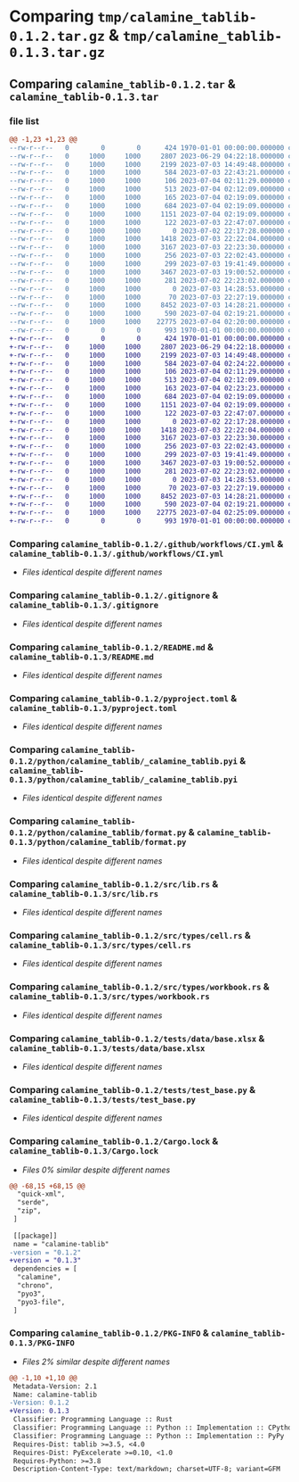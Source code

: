 # Comparing `tmp/calamine_tablib-0.1.2.tar.gz` & `tmp/calamine_tablib-0.1.3.tar.gz`

## Comparing `calamine_tablib-0.1.2.tar` & `calamine_tablib-0.1.3.tar`

### file list

```diff
@@ -1,23 +1,23 @@
--rw-r--r--   0        0        0      424 1970-01-01 00:00:00.000000 calamine_tablib-0.1.2/Cargo.toml
--rw-r--r--   0     1000     1000     2807 2023-06-29 04:22:18.000000 calamine_tablib-0.1.2/.github/workflows/CI.yml
--rw-r--r--   0     1000     1000     2199 2023-07-03 14:49:48.000000 calamine_tablib-0.1.2/.gitignore
--rw-r--r--   0     1000     1000      584 2023-07-03 22:43:21.000000 calamine_tablib-0.1.2/README.md
--rw-r--r--   0     1000     1000      106 2023-07-04 02:11:29.000000 calamine_tablib-0.1.2/dev-requirements.txt
--rw-r--r--   0     1000     1000      513 2023-07-04 02:12:09.000000 calamine_tablib-0.1.2/pyproject.toml
--rw-r--r--   0     1000     1000      165 2023-07-04 02:19:09.000000 calamine_tablib-0.1.2/python/calamine_tablib/__init__.py
--rw-r--r--   0     1000     1000      684 2023-07-04 02:19:09.000000 calamine_tablib-0.1.2/python/calamine_tablib/_calamine_tablib.pyi
--rw-r--r--   0     1000     1000     1151 2023-07-04 02:19:09.000000 calamine_tablib-0.1.2/python/calamine_tablib/format.py
--rw-r--r--   0     1000     1000      122 2023-07-03 22:47:07.000000 calamine_tablib-0.1.2/python/calamine_tablib/monkey_patches.py
--rw-r--r--   0     1000     1000        0 2023-07-02 22:17:28.000000 calamine_tablib-0.1.2/python/calamine_tablib/py.typed
--rw-r--r--   0     1000     1000     1418 2023-07-03 22:22:04.000000 calamine_tablib-0.1.2/src/lib.rs
--rw-r--r--   0     1000     1000     3167 2023-07-03 22:23:30.000000 calamine_tablib-0.1.2/src/types/cell.rs
--rw-r--r--   0     1000     1000      256 2023-07-03 22:02:43.000000 calamine_tablib-0.1.2/src/types/mod.rs
--rw-r--r--   0     1000     1000      299 2023-07-03 19:41:49.000000 calamine_tablib-0.1.2/src/types/sheet.rs
--rw-r--r--   0     1000     1000     3467 2023-07-03 19:00:52.000000 calamine_tablib-0.1.2/src/types/workbook.rs
--rw-r--r--   0     1000     1000      281 2023-07-02 22:23:02.000000 calamine_tablib-0.1.2/src/utils.rs
--rw-r--r--   0     1000     1000        0 2023-07-03 14:28:53.000000 calamine_tablib-0.1.2/tests/__init__.py
--rw-r--r--   0     1000     1000       70 2023-07-03 22:27:19.000000 calamine_tablib-0.1.2/tests/data/.~lock.base.xlsx#
--rw-r--r--   0     1000     1000     8452 2023-07-03 14:28:21.000000 calamine_tablib-0.1.2/tests/data/base.xlsx
--rw-r--r--   0     1000     1000      590 2023-07-04 02:19:21.000000 calamine_tablib-0.1.2/tests/test_base.py
--rw-r--r--   0     1000     1000    22775 2023-07-04 02:20:00.000000 calamine_tablib-0.1.2/Cargo.lock
--rw-r--r--   0        0        0      993 1970-01-01 00:00:00.000000 calamine_tablib-0.1.2/PKG-INFO
+-rw-r--r--   0        0        0      424 1970-01-01 00:00:00.000000 calamine_tablib-0.1.3/Cargo.toml
+-rw-r--r--   0     1000     1000     2807 2023-06-29 04:22:18.000000 calamine_tablib-0.1.3/.github/workflows/CI.yml
+-rw-r--r--   0     1000     1000     2199 2023-07-03 14:49:48.000000 calamine_tablib-0.1.3/.gitignore
+-rw-r--r--   0     1000     1000      584 2023-07-04 02:24:22.000000 calamine_tablib-0.1.3/README.md
+-rw-r--r--   0     1000     1000      106 2023-07-04 02:11:29.000000 calamine_tablib-0.1.3/dev-requirements.txt
+-rw-r--r--   0     1000     1000      513 2023-07-04 02:12:09.000000 calamine_tablib-0.1.3/pyproject.toml
+-rw-r--r--   0     1000     1000      163 2023-07-04 02:23:23.000000 calamine_tablib-0.1.3/python/calamine_tablib/__init__.py
+-rw-r--r--   0     1000     1000      684 2023-07-04 02:19:09.000000 calamine_tablib-0.1.3/python/calamine_tablib/_calamine_tablib.pyi
+-rw-r--r--   0     1000     1000     1151 2023-07-04 02:19:09.000000 calamine_tablib-0.1.3/python/calamine_tablib/format.py
+-rw-r--r--   0     1000     1000      122 2023-07-03 22:47:07.000000 calamine_tablib-0.1.3/python/calamine_tablib/monkeypatches.py
+-rw-r--r--   0     1000     1000        0 2023-07-02 22:17:28.000000 calamine_tablib-0.1.3/python/calamine_tablib/py.typed
+-rw-r--r--   0     1000     1000     1418 2023-07-03 22:22:04.000000 calamine_tablib-0.1.3/src/lib.rs
+-rw-r--r--   0     1000     1000     3167 2023-07-03 22:23:30.000000 calamine_tablib-0.1.3/src/types/cell.rs
+-rw-r--r--   0     1000     1000      256 2023-07-03 22:02:43.000000 calamine_tablib-0.1.3/src/types/mod.rs
+-rw-r--r--   0     1000     1000      299 2023-07-03 19:41:49.000000 calamine_tablib-0.1.3/src/types/sheet.rs
+-rw-r--r--   0     1000     1000     3467 2023-07-03 19:00:52.000000 calamine_tablib-0.1.3/src/types/workbook.rs
+-rw-r--r--   0     1000     1000      281 2023-07-02 22:23:02.000000 calamine_tablib-0.1.3/src/utils.rs
+-rw-r--r--   0     1000     1000        0 2023-07-03 14:28:53.000000 calamine_tablib-0.1.3/tests/__init__.py
+-rw-r--r--   0     1000     1000       70 2023-07-03 22:27:19.000000 calamine_tablib-0.1.3/tests/data/.~lock.base.xlsx#
+-rw-r--r--   0     1000     1000     8452 2023-07-03 14:28:21.000000 calamine_tablib-0.1.3/tests/data/base.xlsx
+-rw-r--r--   0     1000     1000      590 2023-07-04 02:19:21.000000 calamine_tablib-0.1.3/tests/test_base.py
+-rw-r--r--   0     1000     1000    22775 2023-07-04 02:25:09.000000 calamine_tablib-0.1.3/Cargo.lock
+-rw-r--r--   0        0        0      993 1970-01-01 00:00:00.000000 calamine_tablib-0.1.3/PKG-INFO
```

### Comparing `calamine_tablib-0.1.2/.github/workflows/CI.yml` & `calamine_tablib-0.1.3/.github/workflows/CI.yml`

 * *Files identical despite different names*

### Comparing `calamine_tablib-0.1.2/.gitignore` & `calamine_tablib-0.1.3/.gitignore`

 * *Files identical despite different names*

### Comparing `calamine_tablib-0.1.2/README.md` & `calamine_tablib-0.1.3/README.md`

 * *Files identical despite different names*

### Comparing `calamine_tablib-0.1.2/pyproject.toml` & `calamine_tablib-0.1.3/pyproject.toml`

 * *Files identical despite different names*

### Comparing `calamine_tablib-0.1.2/python/calamine_tablib/_calamine_tablib.pyi` & `calamine_tablib-0.1.3/python/calamine_tablib/_calamine_tablib.pyi`

 * *Files identical despite different names*

### Comparing `calamine_tablib-0.1.2/python/calamine_tablib/format.py` & `calamine_tablib-0.1.3/python/calamine_tablib/format.py`

 * *Files identical despite different names*

### Comparing `calamine_tablib-0.1.2/src/lib.rs` & `calamine_tablib-0.1.3/src/lib.rs`

 * *Files identical despite different names*

### Comparing `calamine_tablib-0.1.2/src/types/cell.rs` & `calamine_tablib-0.1.3/src/types/cell.rs`

 * *Files identical despite different names*

### Comparing `calamine_tablib-0.1.2/src/types/workbook.rs` & `calamine_tablib-0.1.3/src/types/workbook.rs`

 * *Files identical despite different names*

### Comparing `calamine_tablib-0.1.2/tests/data/base.xlsx` & `calamine_tablib-0.1.3/tests/data/base.xlsx`

 * *Files identical despite different names*

### Comparing `calamine_tablib-0.1.2/tests/test_base.py` & `calamine_tablib-0.1.3/tests/test_base.py`

 * *Files identical despite different names*

### Comparing `calamine_tablib-0.1.2/Cargo.lock` & `calamine_tablib-0.1.3/Cargo.lock`

 * *Files 0% similar despite different names*

```diff
@@ -68,15 +68,15 @@
  "quick-xml",
  "serde",
  "zip",
 ]
 
 [[package]]
 name = "calamine-tablib"
-version = "0.1.2"
+version = "0.1.3"
 dependencies = [
  "calamine",
  "chrono",
  "pyo3",
  "pyo3-file",
 ]
```

### Comparing `calamine_tablib-0.1.2/PKG-INFO` & `calamine_tablib-0.1.3/PKG-INFO`

 * *Files 2% similar despite different names*

```diff
@@ -1,10 +1,10 @@
 Metadata-Version: 2.1
 Name: calamine-tablib
-Version: 0.1.2
+Version: 0.1.3
 Classifier: Programming Language :: Rust
 Classifier: Programming Language :: Python :: Implementation :: CPython
 Classifier: Programming Language :: Python :: Implementation :: PyPy
 Requires-Dist: tablib >=3.5, <4.0
 Requires-Dist: PyExcelerate >=0.10, <1.0
 Requires-Python: >=3.8
 Description-Content-Type: text/markdown; charset=UTF-8; variant=GFM
```

